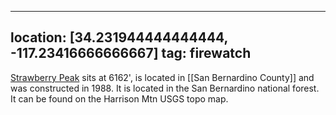 
---
location: [34.231944444444444, -117.23416666666667]
tag: firewatch
---

[Strawberry Peak](http://www.peakbagging.com/CALookoutPhotos/StrawberryPk.html) sits at 6162', is located in [[San Bernardino County]] and was constructed in 1988. It is located in the San Bernardino national forest. It can be found on the Harrison Mtn USGS topo map.
